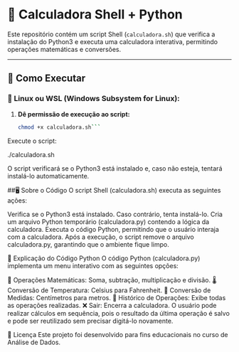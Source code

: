 # 📌 Calculadora Shell + Python  

Este repositório contém um script Shell (`calculadora.sh`) que verifica a instalação do Python3 e executa uma calculadora interativa, permitindo operações matemáticas e conversões.  

---

## 🚀 Como Executar  

### 🔹 Linux ou WSL (Windows Subsystem for Linux):  
1. **Dê permissão de execução ao script:**  
   ```bash
   chmod +x calculadora.sh```

Execute o script:

./calculadora.sh

O script verificará se o Python3 está instalado e, caso não esteja, tentará instalá-lo automaticamente.

##🖥️ Sobre o Código
O script Shell (calculadora.sh) executa as seguintes ações:

Verifica se o Python3 está instalado. Caso contrário, tenta instalá-lo.
Cria um arquivo Python temporário (calculadora.py) contendo a lógica da calculadora.
Executa o código Python, permitindo que o usuário interaja com a calculadora.
Após a execução, o script remove o arquivo calculadora.py, garantindo que o ambiente fique limpo.

🐍 Explicação do Código Python
O código Python (calculadora.py) implementa um menu interativo com as seguintes opções:

📌 Operações Matemáticas: Soma, subtração, multiplicação e divisão.
🌡️ Conversão de Temperatura: Celsius para Fahrenheit.
📏 Conversão de Medidas: Centímetros para metros.
📜 Histórico de Operações: Exibe todas as operações realizadas.
❌ Sair: Encerra a calculadora.
O usuário pode realizar cálculos em sequência, pois o resultado da última operação é salvo e pode ser reutilizado sem precisar digitá-lo novamente.

📜 Licença
Este projeto foi desenvolvido para fins educacionais no curso de Análise de Dados.